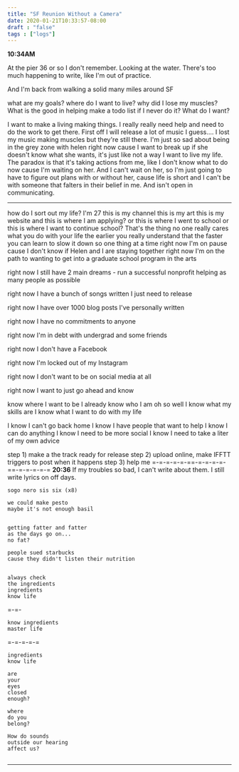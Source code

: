```yaml
---
title: "SF Reunion Without a Camera"
date: 2020-01-21T10:33:57-08:00
draft : "false"
tags : ["logs"]
---
```




<!--more-->

**10:34AM**

At the pier 36 or so I don't remember. Looking at the water. There's too much happening to write, like I'm out of practice.

<div style="display:none;">

 Impulsively and a long time coming I want to break up with Helen, cause it's just not working out last night she said she can't trust what I say and says I'm all talk and no action. She said sorry later but it's just like damn how can you be in a relationship with someone if they can't trust what you say? She's not working with me and it's ruining my day, though I shouldn't let it. I should get some work going. I really want to just cancel visiting her in New York. She just doesn't want to make it work and doesn't believe in us. I don't know what to do, but so far am just stopping at this coffeeshop for a moment to try and speak with her. I wish I could think about better things right now but can't for the moment.

 This is bad real bad, me without headphones

 she called!  

</div>

And I'm back from walking a solid many miles around SF


what are my goals?
where do I want to live?
why did I lose my muscles?
What is the good in helping make a todo list if I never do it?
What do I want?

I want to make a living making things. I really really need help and need to do the work to get there.
First off I will release a lot of music I guess.... I lost my music making muscles but they're still there. I'm just so sad about being in the grey zone with helen right now cause I want to break up if she doesn't know what she wants, it's just like not a way I want to live my life. The paradox is that it's taking actions from me, like I don't know what to do now cause I'm waiting on her. And I can't wait on her, so I'm just going to have to figure out plans with or without her, cause life is short and I can't be with someone that falters in their belief in me. And isn't open in communicating.

___

how do I sort out my life?
I'm 27
this is my channel
this is my art
this is my website
and this is where I am applying?
or this is where I went to school
or this is where I want to continue school?
That's the thing
no one really cares what you do with your life
the earlier you really understand that
the faster you can learn to slow it down
so one thing at a time
right now I'm on pause cause I don't know if Helen and I are staying together
right now I'm on the path to wanting to get into a graduate school program in the arts

right now I still have 2 main dreams - run a successful nonprofit helping as many people
as possible

right now I have a bunch of songs written I just need to release

right now I have over 1000 blog posts I've personally written

right now I have no commitments to anyone

right now I'm in debt with undergrad and some friends

right now I don't have a Facebook

right now I'm locked out of my Instagram

right now I don't want to be on social media at all

right now I want to just go ahead and know

know where I want to be
I already know who I am
oh so well
I know what my skills are
I know what I want to do with my life

I know I can't go back home
I know I have people that want to help
I know I can do anything
I know I need to be more social
I know I need to take a liter of my own advice


step 1)
make a the track ready for release
step 2)
upload online, make IFFTT triggers to post when it happens
step 3)
help me
=-=-=-=-=-==-=-=-=-=-==-=-=-=-=-=
**20:36**
If my troubles so bad, I can't write about them.
I still write lyrics on off days.


```
sogo noro sis six (x8)

we could make pesto
maybe it's not enough basil


getting fatter and fatter
as the days go on...
no fat?

people sued starbucks
cause they didn't listen their nutrition


always check
the ingredients
ingredients
know life

```
=-=-

```
know ingredients
master life
```
=-=-=-=-=

```
ingredients
know life

```


```
are
your
eyes
closed
enough?
```

```
where
do you
belong?
```

```
How do sounds
outside our hearing
affect us?
```

```

```


___


<!--
1 read

2 write

3 music

4 sing

5 YT Vizzies

6 P Call

7 Dance workout

8 POLIW.AT Blog

9 Archive

10 FF L&L

11 Friends & Fam

12 Love & Legacy

 -->
